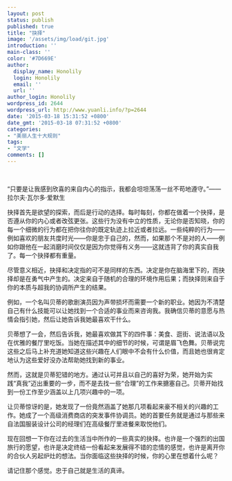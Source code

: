 ```yaml
---
layout: post
status: publish
published: true
title: "抉择"
image: '/assets/img/load/git.jpg'
introduction: ''
main-class: ''
color: '#7D669E'
author:
  display_name: Honolily
  login: Honolily
  email: ''
  url: ''
author_login: Honolily
wordpress_id: 2644
wordpress_url: http://www.yuanli.info/?p=2644
date: '2015-03-18 15:31:52 +0800'
date_gmt: '2015-03-18 07:31:52 +0800'
categories:
- "美丽人生十大规则"
tags:
- "文学"
comments: []
---
```

<p>&nbsp;</p>
<p>&ldquo;只要是让我感到欣喜的来自内心的指示，我都会坦坦荡荡一丝不苟地遵守。&rdquo;&mdash;&mdash;拉尔夫&middot;瓦尔多&middot;爱默生</p>
<p>抉择首先是欲望的探索，而后是行动的选择。每时每刻，你都在做着一个抉择，是否遵从你的内心或者改弦更张。这些行为没有中立的性质，无论你是否知晓，你的每一个细微的行为都在把你往你的既定轨迹上拉近或者拉远。一些纯粹的行为&mdash;&mdash;例如喜欢的朋友共度时光&mdash;&mdash;你是忠于自己的，然而，如果那个不是对的人&mdash;&mdash;例如你跟他在一起消磨时间仅仅是因为你觉得有义务&mdash;&mdash;这就违背了你的真实自我了。每一个抉择都有重量。</p>
<p>尽管意义相近，抉择和决定指的可不是同样的东西。决定是你在脑海里下的，而抉择却是在勇气中产生的。决定来自于随机的合理的环境作用后果；而抉择则来自于你的本质与超我的协调所产生的结果。</p>
<p>例如，一个名叫贝蒂的歌剧演员因为声带损坏而需要一个新的职业。她因为不清楚自己有什么技能可以让她找到一个合适的事业而来咨询我。我确信贝蒂的意愿与热情会指引她，然后让她告诉我她最喜欢干什么。</p>
<p>贝蒂想了一会，然后告诉我，她最喜欢做其下的四件事：美食、逛街、说法语以及在优雅的餐厅里吃饭。当她在描述其中的细节的时候，可谓是眉飞色舞。贝蒂说完这些之后马上补充道她知道这些兴趣在人们眼中不会有什么价值，而且她也很肯定地认为这些爱好没办法帮助她找到新的事业。</p>
<p>然而，这就是贝蒂犯错的地方。通过认可并且以自己的喜好为荣，她开始为实践&ldquo;真我&rdquo;迈出重要的一步，而不是去找一些&ldquo;合理&rdquo;的工作来搪塞自己。贝蒂开始找到一份工作至少涵盖以上几项兴趣中的一项。</p>
<p>让贝蒂惊讶的是，她发现了一份竟然涵盖了她那几项看起来豪不相关的兴趣的工作。她成了一个高级消费商店的突发事件协调员。她的首要任务就是通过与那些来自法国服装设计公司的经理们在高级餐厅里进餐来取悦他们。</p>
<p>现在回想一下你在过去的生活当中所作的一些真实的抉择。也许是一个强烈的出国旅行的愿望，也许是决定终结一份看起来发展得不错的恋情的感觉，也许是离开你的合伙人另起炉灶的想法。当你面临这些抉择的时候，你的心里在想着什么呢？</p>
<p>请记住那个感觉。忠于自己就是生活的真谛。</p>

